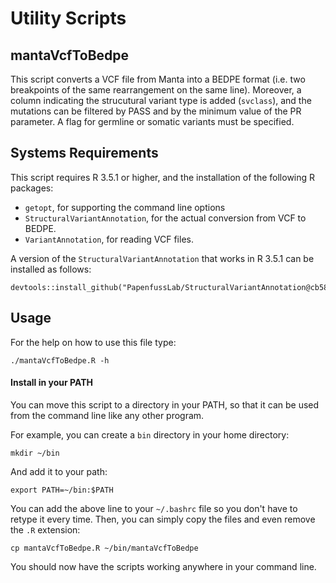 # Utility Scripts

## mantaVcfToBedpe

This script converts a VCF file from Manta
into a BEDPE format (i.e. two breakpoints of the same rearrangement on
the same line). Moreover, a column indicating the strucutural variant
type is added (```svclass```), and the mutations can be filtered by PASS
and by the minimum value of the PR parameter. A flag for germline or
somatic variants must be specified. 

## Systems Requirements

This script requires R 3.5.1 or higher, and the installation of the
following R packages:

- ```getopt```, for supporting the command line options
- ```StructuralVariantAnnotation```, for the actual conversion from VCF
to BEDPE.
- ```VariantAnnotation```, for reading VCF files.

A version of the ```StructuralVariantAnnotation``` that works in R 3.5.1
can be installed as follows:

```
devtools::install_github("PapenfussLab/StructuralVariantAnnotation@cb584be9474318e7f91c2cd8fca99f1212cab021")
```
## Usage

For the help on how to use this file type:

```
./mantaVcfToBedpe.R -h
```

#### Install in your PATH

You can move this script to a directory in your PATH, so that it can be used from
the command line like any other program.

For example, you can create a ```bin``` directory in your home directory:

```
mkdir ~/bin
```

And add it to your path:

```
export PATH=~/bin:$PATH
```

You can add the above line to your ```~/.bashrc``` file so you don't have to retype it every time.
Then, you can simply copy the files and even remove the ```.R``` extension:

```
cp mantaVcfToBedpe.R ~/bin/mantaVcfToBedpe
```

You should now have the scripts working anywhere in your command line.
